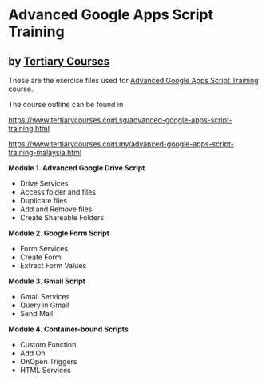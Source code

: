 # Advanced Google Apps Script Training
## by [Tertiary Courses](https://www.tertiarycourses.com.sg/)

These are the exercise files used for [Advanced Google Apps Script Training](https://www.tertiarycourses.com.sg/advanced-google-apps-script-training.html) course. 

The course outline can be found in 

https://www.tertiarycourses.com.sg/advanced-google-apps-script-training.html

https://www.tertiarycourses.com.my/advanced-google-apps-script-training-malaysia.html

<p><strong>Module 1. Advanced Google Drive Script</strong></p>
<ul>
<li>Drive Services</li>
<li>Access folder and files</li>
<li>Duplicate files</li>
<li>Add and Remove files</li>
<li>Create Shareable Folders</li>
</ul>
<p><strong>Module 2. Google Form Script</strong></p>
<ul>
<li>Form Services</li>
<li>Create Form</li>
<li>Extract Form Values</li>
</ul>
<p><strong>Module 3. Gmail Script</strong></p>
<ul>
<li>Gmail Services</li>
<li>Query in Gmail</li>
<li>Send Mail</li>
</ul>
<p><strong>Module 4. Container-bound Scripts</strong></p>
<ul>
<li>Custom Function</li>
<li>Add On</li>
<li>OnOpen Triggers</li>
<li>HTML Services</li>
</ul>



